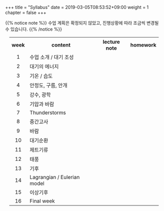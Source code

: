 +++
title = "Syllabus"
date = 2019-03-05T08:53:52+09:00
weight = 1
chapter = false
+++

{{% notice note %}}
수업 계획은 확정되지 않았고, 진행상황에 따라 조금씩 변경될 수 있습니다.
{{% /notice %}}

<table style="width:95%; max-width:1000px; margin-left: auto; margin-right: auto;">
    <tr>
        <th style="text-align:center"> week </th>
        <th style="text-align:center"> content </th>
        <th style="text-align:center"> lecture note </th>
        <th style="text-align:center"> homework </th>
    </tr>
    <tr>
        <td style="text-align:center"> 1 </td>
        <td> 수업 소개 / 대기 조성  </td>
        <td style="text-align:center"></td>
        <td style="text-align:center"></td>
    </tr>
    <tr>
        <td style="text-align:center"> 2 </td>
        <td> 대기의 에너지  </td>
        <td style="text-align:center"></td>
        <td style="text-align:center"></td>
    </tr>
    <tr>
        <td style="text-align:center"> 3 </td>
        <td> 기온 / 습도  </td>
        <td style="text-align:center"></td>
        <td style="text-align:center"></td>
    </tr>
    <tr>
        <td style="text-align:center"> 4 </td>
        <td> 안정도, 구름, 안개 </td>
        <td style="text-align:center"></td>
        <td style="text-align:center"></td>
    </tr>
    <tr>
        <td style="text-align:center"> 5 </td>
        <td> 강수, 광학 </td>
        <td style="text-align:center"></td>
        <td style="text-align:center"></td>
    </tr>
    <tr>
        <td style="text-align:center"> 6 </td>
        <td> 기압과 바람 </td>
        <td style="text-align:center"></td>
        <td style="text-align:center"></td>
    </tr>
    <tr>
        <td style="text-align:center"> 7 </td>
        <td> Thunderstorms  </td>
        <td style="text-align:center"></td>
        <td style="text-align:center"></td>
    </tr>
    <tr>
        <td style="text-align:center"> 8 </td>
        <td> 중간고사   </td>
        <td style="text-align:center"></td>
        <td style="text-align:center"></td>
    </tr>
    <tr>
        <td style="text-align:center"> 9 </td>
        <td> 바람 </td>
        <td style="text-align:center"></td>
        <td style="text-align:center"></td>
    </tr>
    <tr>
        <td style="text-align:center"> 10 </td>
        <td> 대기순환</td>
        <td style="text-align:center"></td>
        <td style="text-align:center"></td>
    </tr>
    <tr>
        <td style="text-align:center"> 11 </td>
        <td> 제트기류 </td>
        <td style="text-align:center"></td>
        <td style="text-align:center"></td>
    </tr>
    <tr>
        <td style="text-align:center"> 12 </td>
        <td> 태풍 </td>
        <td style="text-align:center"></td>
        <td style="text-align:center"></td>
    </tr>
    <tr>
        <td style="text-align:center"> 13 </td>
        <td> 기후 </td>
        <td style="text-align:center"></td>
        <td style="text-align:center"></td>
    </tr>
    <tr>
        <td style="text-align:center"> 14 </td>
        <td> Lagrangian / Eulerian model </td>
        <td style="text-align:center"></td>
        <td style="text-align:center"></td>
    </tr>
    <tr>
        <td style="text-align:center"> 15 </td>
        <td> 이상기후 </td>
        <td style="text-align:center"></td>
        <td style="text-align:center"></td>
    </tr>
    <tr>
        <td style="text-align:center"> 16 </td>
        <td> Final week </td>
        <td style="text-align:center"></td>
        <td style="text-align:center"></td>
    </tr>
</table>
